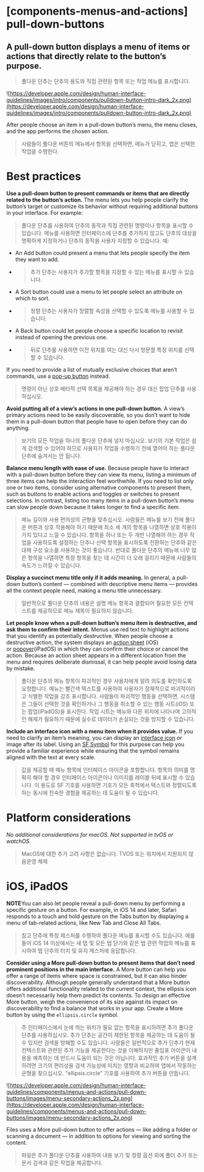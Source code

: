 # **[components-menus-and-actions] pull-down-buttons**

## A pull-down button displays a menu of items or actions that directly relate to the button’s purpose.
> 풀다운 단추는 단추의 용도와 직접 관련된 항목 또는 작업 메뉴를 표시합니다.
>




![https://developer.apple.com/design/human-interface-guidelines/images/intro/components/pulldown-button-intro-dark_2x.png](https://developer.apple.com/design/human-interface-guidelines/images/intro/components/pulldown-button-intro-dark_2x.png)

After people choose an item in a pull-down button’s menu, the menu closes, and the app performs the chosen action.
> 사람들이 풀다운 버튼의 메뉴에서 항목을 선택하면, 메뉴가 닫히고, 앱은 선택한 작업을 수행한다.
>




# **Best practices**

**Use a pull-down button to present commands or items that are directly related to the button’s action.** The menu lets you help people clarify the button’s target or customize its behavior without requiring additional buttons in your interface. For example:
> 풀다운 단추를 사용하여 단추의 동작과 직접 관련된 명령이나 항목을 표시할 수 있습니다. 메뉴를 사용하면 인터페이스에 단추를 추가하지 않고도 단추의 대상을 명확하게 지정하거나 단추의 동작을 사용자 지정할 수 있습니다. 예:
>




- An Add button could present a menu that lets people specify the item they want to add.
- >  추가 단추는 사용자가 추가할 항목을 지정할 수 있는 메뉴를 표시할 수 있습니다.

- A Sort button could use a menu to let people select an attribute on which to sort.
- >  정렬 단추는 사용자가 정렬할 속성을 선택할 수 있도록 메뉴를 사용할 수 있습니다.

- A Back button could let people choose a specific location to revisit instead of opening the previous one.
- >  뒤로 단추를 사용하면 이전 위치를 여는 대신 다시 방문할 특정 위치를 선택할 수 있습니다.


If you need to provide a list of mutually exclusive choices that aren’t commands, use a [pop-up button](../components/menus-and-actions/pop-up-buttons) instead.
> 명령이 아닌 상호 배타적 선택 목록을 제공해야 하는 경우 대신 팝업 단추를 사용하십시오.
>




**Avoid putting all of a view’s actions in one pull-down button.** A view’s primary actions need to be easily discoverable, so you don’t want to hide them in a pull-down button that people have to open before they can do anything.
> 보기의 모든 작업을 하나의 풀다운 단추에 넣지 마십시오. 보기의 기본 작업은 쉽게 검색할 수 있어야 하므로 사용자가 작업을 수행하기 전에 열어야 하는 풀다운 단추에 숨겨서는 안 됩니다.
>




**Balance menu length with ease of use.** Because people have to interact with a pull-down button before they can view its menu, listing a minimum of three items can help the interaction feel worthwhile. If you need to list only one or two items, consider using alternative components to present them, such as buttons to enable actions and toggles or switches to present selections. In contrast, listing too many items in a pull-down button’s menu can slow people down because it takes longer to find a specific item.
> 메뉴 길이와 사용 편의성의 균형을 맞추십시오. 사람들은 메뉴를 보기 전에 풀다운 버튼과 상호 작용해야 하기 때문에 최소 세 개의 항목을 나열하면 상호 작용이 가치 있다고 느낄 수 있습니다. 항목을 하나 또는 두 개만 나열해야 하는 경우 작업을 사용하도록 설정하는 단추나 선택 항목을 표시하도록 전환하는 단추와 같은 대체 구성 요소를 사용하는 것이 좋습니다. 반대로 풀다운 단추의 메뉴에 너무 많은 항목을 나열하면 특정 항목을 찾는 데 시간이 더 오래 걸리기 때문에 사람들의 속도가 느려질 수 있습니다.
>




**Display a succinct menu title only if it adds meaning.** In general, a pull-down button’s content — combined with descriptive menu items — provides all the context people need, making a menu title unnecessary.
> 일반적으로 풀다운 단추의 내용은 설명 메뉴 항목과 결합되어 필요한 모든 컨텍스트를 제공하므로 메뉴 제목이 필요하지 않습니다.
>




**Let people know when a pull-down button’s menu item is destructive, and ask them to confirm their intent.** Menus use red text to highlight actions that you identify as potentially destructive. When people choose a destructive action, the system displays an [action sheet](../components/presentation/action-sheets) (iOS) or [popover](../components/presentation/popovers)(iPadOS) in which they can confirm their choice or cancel the action. Because an action sheet appears in a different location from the menu and requires deliberate dismissal, it can help people avoid losing data by mistake.
> 풀다운 단추의 메뉴 항목이 파괴적인 경우 사용자에게 알려 의도를 확인하도록 요청합니다. 메뉴는 빨간색 텍스트를 사용하여 사용자가 잠재적으로 파괴적이라고 식별한 작업을 강조 표시합니다. 사람들이 파괴적인 행동을 선택하면, 시스템은 그들이 선택한 것을 확인하거나 그 행동을 취소할 수 있는 행동 시트(iOS) 또는 팝업(iPadOS)을 표시한다. 작업 시트는 메뉴와 다른 위치에 나타나며 고의적인 해제가 필요하기 때문에 실수로 데이터가 손실되는 것을 방지할 수 있습니다.
>




**Include an interface icon with a menu item when it provides value.** If you need to clarify an item’s meaning, you can display an [interface icon](../foundations/icons) or image after its label. Using an [SF Symbol](../foundations/sf-symbols) for this purpose can help you provide a familiar experience while ensuring that the symbol remains aligned with the text at every scale.
> 값을 제공할 때 메뉴 항목에 인터페이스 아이콘을 포함합니다. 항목의 의미를 명확히 해야 할 경우 인터페이스 아이콘이나 이미지를 레이블 뒤에 표시할 수 있습니다. 이 용도로 SF 기호를 사용하면 기호가 모든 축척에서 텍스트와 정렬되도록 하는 동시에 친숙한 경험을 제공하는 데 도움이 될 수 있습니다.
>




# **Platform considerations**

*No additional considerations for macOS. Not supported in tvOS or watchOS.*
> MacOS에 대한 추가 고려 사항은 없습니다. TVOS 또는 워치에서 지원되지 않음운영 체제
>




# **iOS, iPadOS**

**NOTE**You can also let people reveal a pull-down menu by performing a specific gesture on a button. For example, in iOS 14 and later, Safari responds to a touch and hold gesture on the Tabs button by displaying a menu of tab-related actions, like New Tab and Close All Tabs.
> 참고 단추에 특정 제스처를 수행하여 풀다운 메뉴를 표시할 수도 있습니다. 예를 들어 iOS 14 이상에서는 새 탭 및 모든 탭 닫기와 같은 탭 관련 작업의 메뉴를 표시하여 탭 단추의 터치 및 유지 제스처에 응답합니다.
>




**Consider using a More pull-down button to present items that don’t need prominent positions in the main interface.** A More button can help you offer a range of items where space is constrained, but it can also hinder discoverability. Although people generally understand that a More button offers additional functionality related to the current context, the ellipsis icon doesn’t necessarily help them predict its contents. To design an effective More button, weigh the convenience of its size against its impact on discoverability to find a balance that works in your app. Create a More button by using the `ellipsis.circle` symbol.
> 주 인터페이스에서 눈에 띄는 위치가 필요 없는 항목을 표시하려면 추가 풀다운 단추를 사용하십시오. 추가 단추는 공간이 제한된 항목을 제공하는 데 도움이 될 수 있지만 검색을 방해할 수도 있습니다. 사람들은 일반적으로 추가 단추가 현재 컨텍스트와 관련된 추가 기능을 제공한다는 것을 이해하지만 줄임표 아이콘이 내용을 예측하는 데 반드시 도움이 되는 것은 아닙니다. 효과적인 추가 버튼을 설계하려면 크기의 편리성을 검색 가능성에 미치는 영향과 비교하여 앱에서 작동하는 균형을 찾으십시오. "ellipsis.circle" 기호를 사용하여 추가 버튼을 만듭니다.
>




![https://developer.apple.com/design/human-interface-guidelines/components/menus-and-actions/pull-down-buttons/images/menu-secondary-actions_2x.png](https://developer.apple.com/design/human-interface-guidelines/components/menus-and-actions/pull-down-buttons/images/menu-secondary-actions_2x.png)

Files uses a More pull-down button to offer actions — like adding a folder or scanning a document — in addition to options for viewing and sorting the content.
> 파일은 추가 풀다운 단추를 사용하여 내용 보기 및 정렬 옵션 외에 폴더 추가 또는 문서 검색과 같은 작업을 제공합니다.
>



